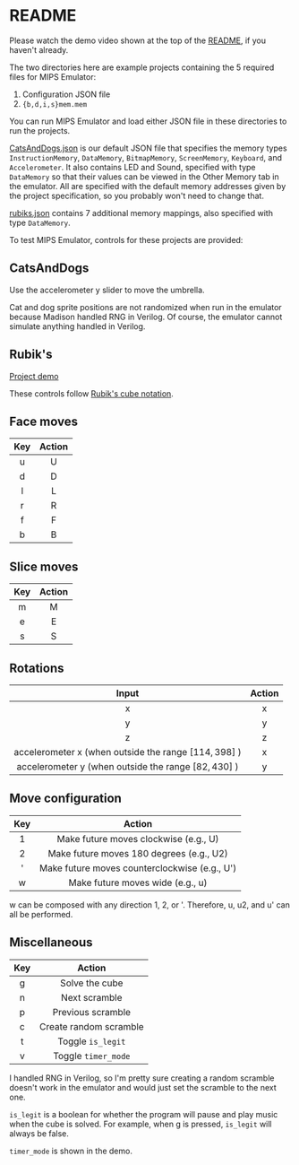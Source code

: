 # README

Please watch the demo video shown at the top of the [README](https://github.com/madiali/mips-emulator), if you haven't already.

The two directories here are example projects containing the 5 required files for MIPS Emulator:

1. Configuration JSON file
2. `{b,d,i,s}mem.mem`

You can run MIPS Emulator and load either JSON file in these directories to run the projects.

[CatsAndDogs.json](CatsAndDogs/CatsAndDogs.json) is our default JSON file that specifies the memory types `InstructionMemory`, `DataMemory`, `BitmapMemory`, `ScreenMemory`, `Keyboard`, and `Accelerometer`. It also contains LED and Sound, specified with type `DataMemory` so that their values can be viewed in the Other Memory tab in the emulator. All are specified with the default memory addresses given by the project specification, so you probably won't need to change that.

[rubiks.json](Rubik's/rubiks.json) contains 7 additional memory mappings, also specified with type `DataMemory`.

To test MIPS Emulator, controls for these projects are provided:

## CatsAndDogs

Use the accelerometer y slider to move the umbrella.

Cat and dog sprite positions are not randomized when run in the emulator because Madison handled RNG in Verilog. Of course, the emulator cannot simulate anything handled in Verilog.

## Rubik's

[Project demo](https://youtu.be/CWI60TmpJHM)

These controls follow [Rubik's cube notation](https://youtu.be/24eHm4ri8WM).

## Face moves

|  Key  | Action |
| :---: | :----: |
|   u   |   U    |
|   d   |   D    |
|   l   |   L    |
|   r   |   R    |
|   f   |   F    |
|   b   |   B    |

## Slice moves

|  Key  | Action |
| :---: | :----: |
|   m   |   M    |
|   e   |   E    |
|   s   |   S    |

## Rotations

|                         Input                         | Action |
| :---------------------------------------------------: | :----: |
|                           x                           |   x    |
|                           y                           |   y    |
|                           z                           |   z    |
| accelerometer x (when outside the range $[114,398]$ ) |   x    |
| accelerometer y (when outside the range $[82,430]$ )  |   y    |

## Move configuration

|  Key  |                    Action                     |
| :---: | :-------------------------------------------: |
|   1   |     Make future moves clockwise (e.g., U)     |
|   2   |   Make future moves 180 degrees (e.g., U2)    |
|   '   | Make future moves counterclockwise (e.g., U') |
|   w   |       Make future moves wide (e.g., u)        |

w can be composed with any direction 1, 2, or '. Therefore, u, u2, and u' can all be performed.

## Miscellaneous

|  Key  |         Action         |
| :---: | :--------------------: |
|   g   |     Solve the cube     |
|   n   |     Next scramble      |
|   p   |   Previous scramble    |
|   c   | Create random scramble |
|   t   |   Toggle `is_legit`    |
|   v   |  Toggle `timer_mode`   |

I handled RNG in Verilog, so I'm pretty sure creating a random scramble doesn't work in the emulator and would just set the scramble to the next one.

`is_legit` is a boolean for whether the program will pause and play music when the cube is solved. For example, when g is pressed, `is_legit` will always be false.

`timer_mode` is shown in the demo.
